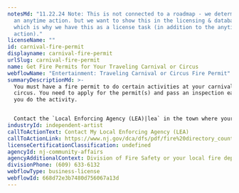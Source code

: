 ```yaml
---
notesMd: "11.22.24 Note: This is not connected to a roadmap - we determined it's
  an anytime action. but we want to show this in the licensing & database guide
  which is why we have this as a license task (in addition to the anytime
  action)."
licenseName: ""
id: carnival-fire-permit
displayname: carnival-fire-permit
urlSlug: carnival-fire-permit
name: Get Fire Permits for Your Traveling Carnival or Circus
webflowName: "Entertainment: Traveling Carnival or Circus Fire Permit"
summaryDescriptionMd: >-
  You must have a fire permit to do certain activities at your carnival or
  circus. You need to apply for the permit(s) and pass an inspection each time
  you do the activity.


  Contact the `Local Enforcing Agency (LEA)|lea` in the town where your carnival or circus will be to see which fire permits you need to get and how to apply. Your LEA can be your local fire department or the New Jersey Division of Fire Safety.
industryId: independent-artist
callToActionText: Contact My Local Enforcing Agency (LEA)
callToActionLink: https://www.nj.gov/dca/dfs/pdf/fire%20directory_county%20summary/fire_code_enforcement_director.pdf
licenseCertificationClassification: undefined
agencyId: nj-community-affairs
agencyAdditionalContext: Division of Fire Safety or your local fire department
divisionPhone: (609) 633-6132
webflowType: business-license
webflowId: 668d72e3b7480d756067a13d
---
```

